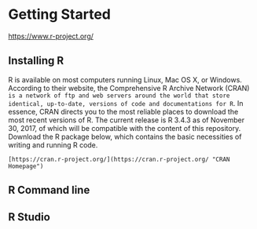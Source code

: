 # Getting Started
https://www.r-project.org/


## Installing R
R is available on most computers running Linux, Mac OS X, or Windows. According to their website, the Comprehensive R Archive Network (CRAN) `is a network of ftp and web servers around the world that store identical, up-to-date, versions of code and documentations for R`. In essence, CRAN directs you to the most reliable places to download the most recent versions of R. The current release is R 3.4.3 as of November 30, 2017, of which will be compatible with the content of this repository. Download the R package below, which contains the basic necessities of writing and running R code.
```
[https://cran.r-project.org/](https://cran.r-project.org/ "CRAN Homepage")
```
## R Command line


## R Studio
